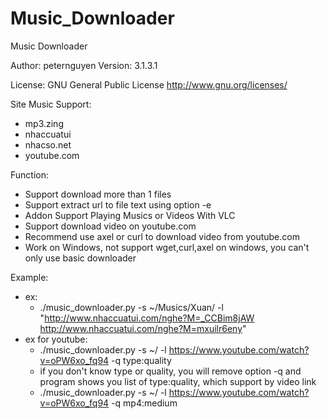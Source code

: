 Music_Downloader
================

Music Downloader

Author: peternguyen
Version: 3.1.3.1

License: GNU General Public License <http://www.gnu.org/licenses/>

Site Music Support:
- mp3.zing
- nhaccuatui
- nhacso.net
- youtube.com

Function:
- Support download more than 1 files
- Support extract url to file text using option -e
- Addon Support Playing Musics or Videos With VLC
- Support download video on youtube.com
- Recommend use axel or curl to download video from youtube.com
- Work on Windows, not support wget,curl,axel on windows, you can't only use basic downloader

Example:
- ex:
	- ./music_downloader.py -s ~/Musics/Xuan/ -l "http://www.nhaccuatui.com/nghe?M=_CCBim8jAW http://www.nhaccuatui.com/nghe?M=mxuilr6eny"
- ex for youtube:
	- ./music_downloader.py -s ~/ -l https://www.youtube.com/watch?v=oPW6xo_fq94 -q type:quality
	- if you don't know type or quality, you will remove option -q and program shows you list of type:quality, which support by video link
	- ./music_downloader.py -s ~/ -l https://www.youtube.com/watch?v=oPW6xo_fq94 -q mp4:medium
